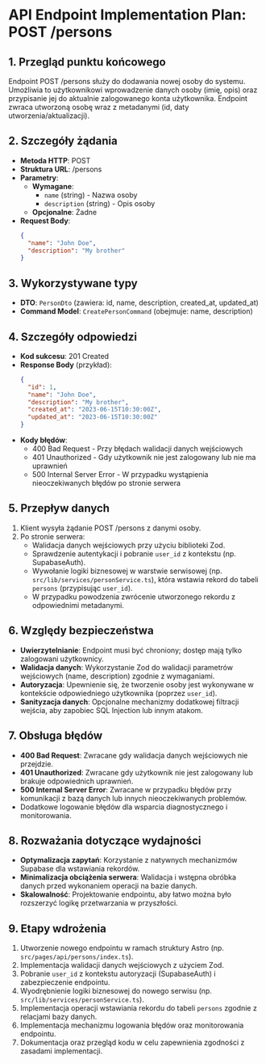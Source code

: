 # API Endpoint Implementation Plan: POST /persons

## 1. Przegląd punktu końcowego
Endpoint POST /persons służy do dodawania nowej osoby do systemu. Umożliwia to użytkownikowi wprowadzenie danych osoby (imię, opis) oraz przypisanie jej do aktualnie zalogowanego konta użytkownika. Endpoint zwraca utworzoną osobę wraz z metadanymi (id, daty utworzenia/aktualizacji).

## 2. Szczegóły żądania
- **Metoda HTTP**: POST
- **Struktura URL**: /persons
- **Parametry**:
  - **Wymagane**: 
    - `name` (string) - Nazwa osoby
    - `description` (string) - Opis osoby
  - **Opcjonalne**: Żadne
- **Request Body**:
  ```json
  {
    "name": "John Doe",
    "description": "My brother"
  }
  ```

## 3. Wykorzystywane typy
- **DTO**: `PersonDto` (zawiera: id, name, description, created_at, updated_at)
- **Command Model**: `CreatePersonCommand` (obejmuje: name, description)

## 4. Szczegóły odpowiedzi
- **Kod sukcesu**: 201 Created
- **Response Body** (przykład):
  ```json
  {
    "id": 1,
    "name": "John Doe",
    "description": "My brother",
    "created_at": "2023-06-15T10:30:00Z",
    "updated_at": "2023-06-15T10:30:00Z"
  }
  ```
- **Kody błędów**:
  - 400 Bad Request - Przy błędach walidacji danych wejściowych
  - 401 Unauthorized - Gdy użytkownik nie jest zalogowany lub nie ma uprawnień
  - 500 Internal Server Error - W przypadku wystąpienia nieoczekiwanych błędów po stronie serwera

## 5. Przepływ danych
1. Klient wysyła żądanie POST /persons z danymi osoby.
2. Po stronie serwera:
   - Walidacja danych wejściowych przy użyciu biblioteki Zod.
   - Sprawdzenie autentykacji i pobranie `user_id` z kontekstu (np. SupabaseAuth).
   - Wywołanie logiki biznesowej w warstwie serwisowej (np. `src/lib/services/personService.ts`), która wstawia rekord do tabeli `persons` (przypisując `user_id`).
   - W przypadku powodzenia zwrócenie utworzonego rekordu z odpowiednimi metadanymi.

## 6. Względy bezpieczeństwa
- **Uwierzytelnianie**: Endpoint musi być chroniony; dostęp mają tylko zalogowani użytkownicy.
- **Walidacja danych**: Wykorzystanie Zod do walidacji parametrów wejściowych (name, description) zgodnie z wymaganiami.
- **Autoryzacja**: Upewnienie się, że tworzenie osoby jest wykonywane w kontekście odpowiedniego użytkownika (poprzez `user_id`).
- **Sanityzacja danych**: Opcjonalne mechanizmy dodatkowej filtracji wejścia, aby zapobiec SQL Injection lub innym atakom.

## 7. Obsługa błędów
- **400 Bad Request**: Zwracane gdy walidacja danych wejściowych nie przejdzie.
- **401 Unauthorized**: Zwracane gdy użytkownik nie jest zalogowany lub brakuje odpowiednich uprawnień.
- **500 Internal Server Error**: Zwracane w przypadku błędów przy komunikacji z bazą danych lub innych nieoczekiwanych problemów.
- Dodatkowe logowanie błędów dla wsparcia diagnostycznego i monitorowania.

## 8. Rozważania dotyczące wydajności
- **Optymalizacja zapytań**: Korzystanie z natywnych mechanizmów Supabase dla wstawiania rekordów.
- **Minimalizacja obciążenia serwera**: Walidacja i wstępna obróbka danych przed wykonaniem operacji na bazie danych.
- **Skalowalność**: Projektowanie endpointu, aby łatwo można było rozszerzyć logikę przetwarzania w przyszłości.

## 9. Etapy wdrożenia
1. Utworzenie nowego endpointu w ramach struktury Astro (np. `src/pages/api/persons/index.ts`).
2. Implementacja walidacji danych wejściowych z użyciem Zod.
3. Pobranie `user_id` z kontekstu autoryzacji (SupabaseAuth) i zabezpieczenie endpointu.
4. Wyodrębnienie logiki biznesowej do nowego serwisu (np. `src/lib/services/personService.ts`).
5. Implementacja operacji wstawiania rekordu do tabeli `persons` zgodnie z relacjami bazy danych.
6. Implementacja mechanizmu logowania błędów oraz monitorowania endpointu.
7. Dokumentacja oraz przegląd kodu w celu zapewnienia zgodności z zasadami implementacji. 